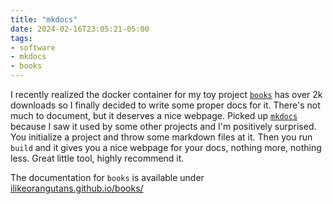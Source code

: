```yaml
---
title: "mkdocs"
date: 2024-02-16T23:05:21-05:00
tags:
- software
- mkdocs
- books
---
```


I recently realized the docker container for my toy project [`books`](https://sr.ht/~ilikeorangutans/books/) has over 2k downloads so I finally decided to write
some proper docs for it. There's not much to document, but it deserves a nice webpage. Picked up
[`mkdocs`](https://www.mkdocs.org/) because I saw it used by some other projects and I'm positively surprised. You
initialize a project and throw some markdown files at it. Then you run `build` and it gives you a nice webpage for your
docs, nothing more, nothing less. Great little tool, highly recommend it.

The documentation for `books` is available under [ilikeorangutans.github.io/books/](https://ilikeorangutans.github.io/books/)
